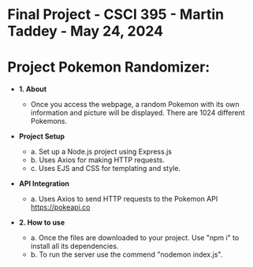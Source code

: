 # Final Project - CSCI 395 - Martin Taddey - May 24, 2024

# Project Pokemon Randomizer:

* **1. About**

	* Once you access the webpage, a random Pokemon with its own information and picture will be displayed. There are 1024 different Pokemons.

* **Project Setup**
	* a. Set up a Node.js project using Express.js
	* b. Uses Axios for making HTTP requests.
	* c. Uses EJS and CSS for templating and style.

* **API Integration**
	* a. Uses Axios to send HTTP requests to the Pokemon API https://pokeapi.co
 
* **2. How to use**
	* a. Once the files are downloaded to your project. Use "npm i" to install all its dependencies. 
	* b. To run the server use the commend "nodemon index.js".
